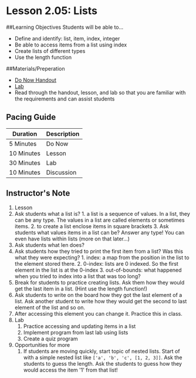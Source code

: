 # Lesson 2.05: Lists

##Learning Objectives
Students will be able to... 
* Define and identify: list, item, index, integer
* Be able to access items from a list using index
* Create lists of different types
* Use the length function

##Materials/Preperation
* [Do Now Handout]
* [Lab]
* Read through the handout, lesson, and lab so that you are familiar with the requirements and can assist students

## Pacing Guide
| Duration   | Description |
| ---------- | ----------- |
| 5 Minutes  | Do Now      |
| 10 Minutes | Lesson      |
| 30 Minutes | Lab         |
| 10 Minutes | Discussion  |

## Instructor's Note
1. Lesson
  1. Ask students what a list is? 
    1. a list is a sequence of values. In a list, they can be any type. The values in a list are called elements or sometimes items.
    2. to create a list enclose items in square brackets
    3. Ask students what values items in a list can be? Answer any type! You can even have lists within lists (more on that later...)
  2. Ask students what len does? 
  3. Ask students how they tried to print the first item from a list? Was this what they were expecting? 
    1. index: a map from the position in the list to the element stored there. 
    2. 0-index: lists are 0 indexed. So the first element in the list is at the 0-index
    3. out-of-bounds: what happened when you tried to index into a list that was too long?
  2. Break for students to practice creating lists. Ask them how they would get the last item in a list. (Hint use the length function!) 
  3. Ask students to write on the board how they got the last element of a list. Ask another student to write how they would get the second to last element of the list and so on. 
  4. After accessing this element you can change it. Practice this in class. 
2. Lab
    1. Practice accessing and updating items in a list
    2. Implement program from last lab using lists
    3. Create a quiz program
3. Opportunities for more
    1. If students are moving quickly, start topic of nested lists. Start of with a simple nested list like `['a', 'b', 'c', [1, 2, 3]]`. Ask the students to guess the length. Ask the students to guess how they would access the item '1' from that list! 
  

[Do Now Handout]:https://teals-introcs.gitbooks.io/2nd-semester-introduction-to-computer-science-pri/content/do_now_205.html
[Lab]: https://teals-introcs.gitbooks.io/2nd-semester-introduction-to-computer-science-pri/content/lab_205.html